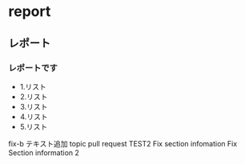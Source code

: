 # report
## レポート
### レポートです

* 1.リスト
* 2.リスト
* 3.リスト
* 4.リスト
* 5.リスト

fix-b
テキスト追加
topic
pull request TEST2
Fix section infomation
Fix Section information 2